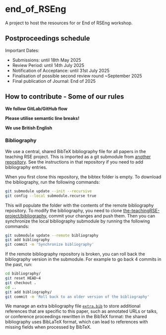 # end_of_RSEng
A project to host the resources for or End of RSEng workshop.

## Postproceedings schedule
Important Dates:

- Submissions: until 18th May 2025
- Review Period: until 14th July 2025
- Notification of Acceptance: until 31st July 2025
- Finalisation of possible second review round ~September 2025
- Final publication of Journal: End of 2025

## How to contribute - Some of our rules

**We follow GitLab/GitHub flow**

**Please utilise semantic line breaks!**

**We use British English**

### Bibliography

We use a central, shared BibTeX bibliography file for all papers in the teaching RSE project.
This is imported as a git submodule from [another repository](https://github.com/the-teachingRSE-project/bibliography).
See the instructions in that repository if you need to add bibliography entries.

When you first clone this repository, the bibtex folder is empty.
To download the bibliography, run the following commands:

```sh
git submodule update --init --recursive
git config --local submodule.recurse true
```

This will populate the folder with the contents of the remote bibliography repository.
To modify the bibliography, you need to clone
[the-teachingRSE-project/bibliography](https://github.com/the-teachingRSE-project/bibliography),
commit your changes and push them. Then you can synchronize the
local bibliography submodule by running the following commands:

```sh
git submodule update --remote bibliography
git add bibliography
git commit -m 'Synchronize bibliography'
```

If the remote bibliography repository is broken, you can roll back the bibliography version
in the submodule. For example to go back 4 commits in the past, run:

```sh
cd bibliography/
git reset HEAD~4
git checkout .
cd ..
git add bibliography/
git commit -m 'Roll back to an older version of the bibliography'
```

We manage an extra bibliography file [`extra.bib`](extra.bib) to store additional
references that are specific to this paper, such as annotated URLs or talks,
or conference proceedings rewritten in the BibTeX format:
the shared bibliography uses BibLaTeX format,
which can lead to references with missing fields when processed by BibTeX.
